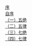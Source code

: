 [序](xu.md) \
[自序](zi_xu.md) \
[（一）五绝](wu_jue/README.md) \
[（二）五律](wu_lv/README.md) \
[（三）七绝](qi_jue/README.md) \
[（四）七律](qi_lv/README.md) 
